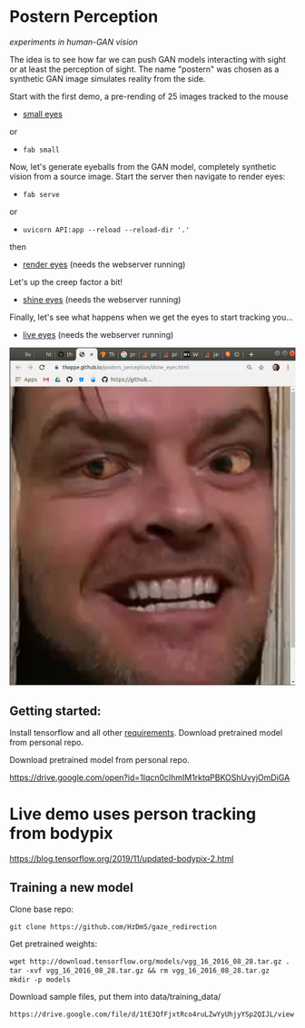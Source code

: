 # Postern Perception
_experiments in human-GAN vision_ 

The idea is to see how far we can push GAN models interacting with sight or at least the perception of sight. The name "postern" was chosen as a synthetic GAN image simulates reality from the side.

Start with the first demo, a pre-rending of 25 images tracked to the mouse

+ [small eyes](https://thoppe.github.io/postern_perception/small_eyes.html)

or

+ `fab small`

Now, let's generate eyeballs from the GAN model, completely synthetic vision from a source image. Start the server then navigate to render eyes:

+ `fab serve`

or

+ `uvicorn API:app --reload --reload-dir '.'`

then

+ [render eyes](https://thoppe.github.io/postern_perception/render_eyes.html) (needs the webserver running)

Let's up the creep factor a bit!

+ [shine eyes](https://thoppe.github.io/postern_perception/shine_eyes.html) (needs the webserver running)

Finally, let's see what happens when we get the eyes to start tracking you...

+ [live eyes](https://thoppe.github.io/postern_perception/live_eyes.html) (needs the webserver running)


![](docs/assets/title_shot.jpg)


## Getting started:

Install tensorflow and all other [requirements](requirements.txt). Download pretrained model from personal repo.

Download pretrained model from personal repo.

https://drive.google.com/open?id=1Iqcn0clhmIM1rktqPBKOShUvyjOmDiGA

# Live demo uses person tracking from bodypix

https://blog.tensorflow.org/2019/11/updated-bodypix-2.html

## Training a new model

Clone base repo:

    git clone https://github.com/HzDmS/gaze_redirection

Get pretrained weights:

    wget http://download.tensorflow.org/models/vgg_16_2016_08_28.tar.gz .
    tar -xvf vgg_16_2016_08_28.tar.gz && rm vgg_16_2016_08_28.tar.gz
    mkdir -p models

Download sample files, put them into data/training_data/

    https://drive.google.com/file/d/1tE3QfFjxtRco4ruLZwYyUhjyYSp2QIJL/view

